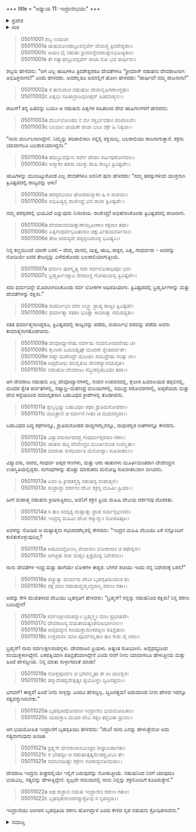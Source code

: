 +++
title = "ಅಧ್ಯಾಯ 11: ಇಂದ್ರಾಣೀಭಯಃ"
+++

<details><summary>ಪ್ರವೇಶ</summary>


।।   ಓಂ ಓಂ ನಮೋ ನಾರಾಯಣಾಯ।।   ಶ್ರೀ ವೇದವ್ಯಾಸಾಯ ನಮಃ ।।

ಶ್ರೀ ಕೃಷ್ಣದ್ವೈಪಾಯನ ವೇದವ್ಯಾಸ ವಿರಚಿತ  

**ಶ್ರೀ ಮಹಾಭಾರತ**

**ಉದ್ಯೋಗ ಪರ್ವ**

**ಸೇನೋದ್ಯೋಗ ಪರ್ವ**

**ಅಧ್ಯಾಯ 11**


</details>


<details><summary>ಸಾರ</summary>

ನಹುಷನನ್ನು ದೇವರಾಜನನ್ನಾಗಿ ಅಭಿಷೇಕಿಸಿದುದು ಮತ್ತು “ನಿನ್ನ ಕಣ್ಣಮುಂದೆ ಯಾರೇ ಬರಲಿ – ದೇವ, ದಾನವ, ಯಕ್ಷ, ಋಷಿ, ರಾಕ್ಷಸ, ಪಿತೃ, ಗಂಧರ್ವರು - ಅವರನ್ನು ನೋಡಿಯೇ ಅವರ ತೇಜಸ್ಸನ್ನು ಎಳೆದುಕೊಂಡು ಬಲಶಾಲಿಯಾಗುತ್ತೀಯೆ” ಎಂದು ನಹುಷನಿಗೆ ವರವನ್ನಿತ್ತುದು (1-7). ವರದಿಂದ ಮತ್ತನಾದ ನಹುಷನು ಇಂದ್ರಾಣಿ ಶಚಿಯನ್ನು ಬಯಸಿದುದು (8-15). ಶರಣು ಬಂದ ಶಚಿಗೆ ಅಭಯವನ್ನು ನೀಡಿ ಬೃಹಸ್ಪತಿಯು ನಹುಷನನ್ನು ಇನ್ನೂ ಕೆರಳಿಸಿದುದು (16-22).

</details>


> 05011001 ಶಲ್ಯ ಉವಾಚ।  
05011001a ಋಷಯೋಽಥಾಬ್ರುವನ್ಸರ್ವೇ ದೇವಾಶ್ಚ ತ್ರಿದಶೇಶ್ವರಾಃ।  
05011001c ಅಯಂ ವೈ ನಹುಷಃ ಶ್ರೀಮಾನ್ದೇವರಾಜ್ಯೇಽಭಿಷಿಚ್ಯತಾಂ।  
05011001e ತೇ ಗತ್ವಾಥಾಬ್ರುವನ್ಸರ್ವೇ ರಾಜಾ ನೋ ಭವ ಪಾರ್ಥಿವ।।

ಶಲ್ಯನು ಹೇಳಿದನು: “ಆಗ ಎಲ್ಲ ಋಷಿಗಳೂ ತ್ರಿದಶೇಶ್ವರರೂ ದೇವತೆಗಳೂ “ಶ್ರೀಮಾನ್ ನಹುಷನು ದೇವರಾಜನಾಗಿ ಅಭಿಷಿಕ್ತನಾಗಲಿ!” ಎಂದು ಹೇಳಿದರು. ಅವರೆಲ್ಲರೂ ಅವನಲ್ಲಿಗೆ ಹೋಗಿ ಹೇಳಿದರು: “ಪಾರ್ಥಿವ! ನಮ್ಮ ರಾಜನಾಗು!”

> 05011002a ಸ ತಾನುವಾಚ ನಹುಷೋ ದೇವಾನೃಷಿಗಣಾಂಸ್ತಥಾ।   
05011002c ಪಿತೃಭಿಃ ಸಹಿತಾನ್ರಾಜನ್ಪರೀಪ್ಸನ್ ಹಿತಮಾತ್ಮನಃ।।

ರಾಜನ್! ತನ್ನ ಹಿತವನ್ನು ಬಯಸಿ ಆ ನಹುಷನು ಪಿತೃಗಳ ಸಹಿತರಿಂದ ದೇವ ಋಷಿಗಣಗಳಿಗೆ ಹೇಳಿದನು:

> 05011003a ದುರ್ಬಲೋಽಹಂ ನ ಮೇ ಶಕ್ತಿರ್ಭವತಾಂ ಪರಿಪಾಲನೇ।  
05011003c ಬಲವಾಂ ಜಾಯತೇ ರಾಜಾ ಬಲಂ ಶಕ್ರೇ ಹಿ ನಿತ್ಯದಾ।।

“ನಾನು ದುರ್ಬಲನಾಗಿದ್ದೇನೆ. ನಿಮ್ಮನ್ನು ಪರಿಪಾಲಿಸಲು ನನ್ನಲ್ಲಿ ಶಕ್ತಿಯಿಲ್ಲ. ಬಲಶಾಲಿಯು ರಾಜನಾಗುತ್ತಾನೆ. ಶಕ್ರನು ಯಾವಾಗಲೂ ಬಲಶಾಲಿಯಾಗಿದ್ದನು.”

> 05011004a ತಮಬ್ರುವನ್ಪುನಃ ಸರ್ವೇ ದೇವಾಃ ಸರ್ಷಿಪುರೋಗಮಾಃ।  
05011004c ಅಸ್ಮಾಕಂ ತಪಸಾ ಯುಕ್ತಃ ಪಾಹಿ ರಾಜ್ಯಂ ತ್ರಿವಿಷ್ಟಪೇ।।

ಋಷಿಗಳನ್ನು ಮುಂದಿಟ್ಟುಕೊಂಡ ಎಲ್ಲ ದೇವತೆಗಳೂ ಅವನಿಗೆ ಪುನಃ ಹೇಳಿದರು: “ನಮ್ಮ ತಪಸ್ಸುಗಳಿಂದ ಯುಕ್ತನಾಗಿ ತ್ರಿವಿಷ್ಟಪದಲ್ಲಿ ರಾಜ್ಯವನ್ನು ಆಳು!

> 05011005a ಪರಸ್ಪರಭಯಂ ಘೋರಮಸ್ಮಾಕಂ ಹಿ ನ ಸಂಶಯಃ।  
05011005c ಅಭಿಷಿಚ್ಯಸ್ವ ರಾಜೇಂದ್ರ ಭವ ರಾಜಾ ತ್ರಿವಿಷ್ಟಪೇ।।

ನಮ್ಮ ಪರಸ್ಪರರಲ್ಲಿ ಭಯವಿದೆ ಎನ್ನುವುದು ನಿಃಸಂಶಯ. ರಾಜೇಂದ್ರ! ಅಭಿಷೇಕಿಸಿಕೊಂಡು ತ್ರಿವಿಷ್ಟಪದಲ್ಲಿ ರಾಜನಾಗು.

> 05011006a ದೇವದಾನವಯಕ್ಷಾಣಾಮೃಷೀಣಾಂ ರಕ್ಷಸಾಂ ತಥಾ।  
05011006c ಪಿತೃಗಂಧರ್ವಭೂತಾನಾಂ ಚಕ್ಷುರ್ವಿಷಯವರ್ತಿನಾಂ।  
05011006e ತೇಜ ಆದಾಸ್ಯಸೇ ಪಶ್ಯನ್ಬಲವಾಂಶ್ಚ ಭವಿಷ್ಯಸಿ।।

ನಿನ್ನ ಕಣ್ಣಮುಂದೆ ಯಾರೇ ಬರಲಿ – ದೇವ, ದಾನವ, ಯಕ್ಷ, ಋಷಿ, ರಾಕ್ಷಸ, ಪಿತೃ, ಗಂಧರ್ವರು - ಅವರನ್ನು ನೋಡಿಯೇ ಅವರ ತೇಜಸ್ಸನ್ನು ಎಳೆದುಕೊಂಡು ಬಲಶಾಲಿಯಾಗುತ್ತೀಯೆ.

> 05011007a ಧರ್ಮಂ ಪುರಸ್ಕೃತ್ಯ ಸದಾ ಸರ್ವಲೋಕಾಧಿಪೋ ಭವ।  
05011007c ಬ್ರಹ್ಮರ್ಷೀಂಶ್ಚಾಪಿ ದೇವಾಂಶ್ಚ ಗೋಪಾಯಸ್ವ ತ್ರಿವಿಷ್ಟಪೇ।।

ಸದಾ ಧರ್ಮವನ್ನೇ ಮೊದಲಾಗಿರಿಸಿಕೊಂಡು ಸರ್ವ ಲೋಕಗಳ ಅಧಿಪತಿಯಾಗು. ತ್ರಿವಿಷ್ಟಪದಲ್ಲಿ ಬ್ರಹ್ಮರ್ಷಿಗಳನ್ನು ಮತ್ತು ದೇವತೆಗಳನ್ನು ರಕ್ಷಿಸು.”

> 05011008a ಸುದುರ್ಲಭಂ ವರಂ ಲಬ್ಧ್ವಾ ಪ್ರಾಪ್ಯ ರಾಜ್ಯಂ ತ್ರಿವಿಷ್ಟಪೇ।  
05011008c ಧರ್ಮಾತ್ಮಾ ಸತತಂ ಭೂತ್ವಾ ಕಾಮಾತ್ಮಾ ಸಮಪದ್ಯತ।।

ಸತತ ಧರ್ಮಾತ್ಮನಾಗಿದ್ದರೂ, ತ್ರಿವಿಷ್ಟಪದಲ್ಲಿ ರಾಜ್ಯವನ್ನು ಪಡೆದು, ಸುದುರ್ಲಭ ವರವನ್ನು ಪಡೆದು ಅವನು ಕಾಮಾತ್ಮನಾಗತೊಡಗಿದನು.

> 05011009a ದೇವೋದ್ಯಾನೇಷು ಸರ್ವೇಷು ನಂದನೋಪವನೇಷು ಚ।  
05011009c ಕೈಲಾಸೇ ಹಿಮವತ್ಪೃಷ್ಠೇ ಮಂದರೇ ಶ್ವೇತಪರ್ವತೇ।  
05011009e ಸಹ್ಯೇ ಮಹೇಂದ್ರೇ ಮಲಯೇ ಸಮುದ್ರೇಷು ಸರಿತ್ಸು ಚ।।  
05011010a ಅಪ್ಸರೋಭಿಃ ಪರಿವೃತೋ ದೇವಕನ್ಯಾಸಮಾವೃತಃ।   
05011010c ನಹುಷೋ ದೇವರಾಜಃ ಸನ್ಕ್ರೀಡನ್ಬಹುವಿಧಂ ತದಾ।।

ಆಗ ದೇವರಾಜ ನಹುಷನು ಎಲ್ಲ ದೇವೋದ್ಯಾನಗಳಲ್ಲಿ, ನಂದನ ಉಪವನದಲ್ಲಿ, ಕೈಲಾಸ ಹಿಮಾಲಯದ ತಪ್ಪಲಿನಲ್ಲಿ, ಮಂದರ ಶ್ವೇತ ಪರ್ವತಗಳಲ್ಲಿ, ಸಹ್ಯಾದ್ರಿ-ಮಹೇಂದ್ರ ಮಲಯಗಳಲ್ಲಿ, ಸಮುದ್ರ ಸರೋವರಗಳಲ್ಲಿ, ಅಪ್ಸರೆಯರು ಮತ್ತು ದೇವ ಕನ್ಯೆಯರಿಂದ ಸಮಾವೃತನಾಗಿ ಬಹುವಿಧದ ಕ್ರೀಡೆಗಳಲ್ಲಿ ತೊಡಗಿದನು.

> 05011011a ಶೃಣ್ವನ್ದಿವ್ಯಾ ಬಹುವಿಧಾಃ ಕಥಾಃ ಶ್ರುತಿಮನೋಹರಾಃ।  
05011011c ವಾದಿತ್ರಾಣಿ ಚ ಸರ್ವಾಣಿ ಗೀತಂ ಚ ಮಧುರಸ್ವರಂ।।

ಬಹುವಿಧದ ದಿವ್ಯ ಕಥೆಗಳನ್ನೂ, ಶ್ರುತಿಮನೋಹರ ವಾದ್ಯಗಳೆಲ್ಲವನ್ನೂ, ಮಧುರಸ್ವರ ಗೀತೆಗಳನ್ನೂ ಕೇಳಿದನು.

> 05011012a ವಿಶ್ವಾವಸುರ್ನಾರದಶ್ಚ ಗಂಧರ್ವಾಪ್ಸರಸಾಂ ಗಣಾಃ।  
05011012c ಋತವಃ ಷಟ್ಚ ದೇವೇಂದ್ರಂ ಮೂರ್ತಿಮಂತ ಉಪಸ್ಥಿತಾಃ।  
05011012e ಮಾರುತಃ ಸುರಭಿರ್ವಾತಿ ಮನೋಜ್ಞಾಃ ಸುಖಶೀತಲಃ।।

ವಿಶ್ವಾವಸು, ನಾರದ, ಗಂಧರ್ವ ಅಪ್ಸರ ಗಣಗಳು, ಮತ್ತು ಆರು ಋತುಗಳು ಮೂರ್ತಿಮಂತರಾಗಿ ದೇವೇಂದ್ರನ ಉಪಸ್ಥಿತಿಯಲ್ಲಿದ್ದರು. ಸುಗಂಧಗಳನ್ನು ಹೊತ್ತು ಮಾರುತನು ಮನೋಜ್ಞ ಸುಖಶೀತಲವಾಗಿ ಬೀಸಿದನು.

> 05011013a ಏವಂ ಹಿ ಕ್ರೀಡತಸ್ತಸ್ಯ ನಹುಷಸ್ಯ ಮಹಾತ್ಮನಃ।  
05011013c ಸಂಪ್ರಾಪ್ತಾ ದರ್ಶನಂ ದೇವೀ ಶಕ್ರಸ್ಯ ಮಹಿಷೀ ಪ್ರಿಯಾ।।

ಹೀಗೆ ಮಹಾತ್ಮ ನಹುಷನು ಕ್ರೀಡಿಸುತ್ತಿರಲು, ಅವನಿಗೆ ಶಕ್ರನ ಪ್ರಿಯ ಮಹಿಷಿ ದೇವಿಯ ದರ್ಶನವು ದೊರಕಿತು.

> 05011014a ಸ ತಾಂ ಸಂದೃಶ್ಯ ದುಷ್ಟಾತ್ಮಾ ಪ್ರಾಹ ಸರ್ವಾನ್ಸಭಾಸದಃ।  
05011014c ಇಂದ್ರಸ್ಯ ಮಹಿಷೀ ದೇವೀ ಕಸ್ಮಾನ್ಮಾಂ ನೋಪತಿಷ್ಠತಿ।।

ಅವಳನ್ನು ನೋಡಿದ ಆ ದುಷ್ಟಾತ್ಮನು ಸಭಾಸದರೆಲ್ಲರಲ್ಲಿ ಕೇಳಿದನು: “ಇಂದ್ರನ ಮಹಿಷಿ ದೇವಿಯು ಏಕೆ ನನ್ನೊಂದಿಗೆ ಕುಳಿತುಕೊಳ್ಳುವುದಿಲ್ಲ?

> 05011015a ಅಹಮಿಂದ್ರೋಽಸ್ಮಿ ದೇವಾನಾಂ ಲೋಕಾನಾಂ ಚ ತಥೇಶ್ವರಃ।  
05011015c ಆಗಚ್ಚತು ಶಚೀ ಮಹ್ಯಂ ಕ್ಷಿಪ್ರಮದ್ಯ ನಿವೇಶನಂ।।

ನಾನು ದೇವತೆಗಳ ಇಂದ್ರ ಮತ್ತು ಹಾಗೆಯೇ ಲೋಕಗಳ ಈಶ್ವರ. ಬೇಗನೆ ಶಚಿಯು ಇಂದು ನನ್ನ ನಿವೇಶನಕ್ಕೆ ಬರಲಿ!”

> 05011016a ತಚ್ಚ್ರುತ್ವಾ ದುರ್ಮನಾ ದೇವೀ ಬೃಹಸ್ಪತಿಮುವಾಚ ಹ।  
05011016c ರಕ್ಷ ಮಾಂ ನಹುಷಾದ್ಬ್ರಹ್ಮಂಸ್ತವಾಸ್ಮಿ ಶರಣಂ ಗತಾ।।

ಅದನ್ನು ಕೇಳಿ ದುಃಖಿತಳಾದ ದೇವಿಯು ಬೃಹಸ್ಪತಿಗೆ ಹೇಳಿದಳು: “ಬ್ರಹ್ಮನ್! ನನ್ನನ್ನು ನಹುಷನಿಂದ ರಕ್ಷಿಸು! ನಿನ್ನ ಶರಣು ಬಂದಿದ್ದೇನೆ!

> 05011017a ಸರ್ವಲಕ್ಷಣಸಂಪನ್ನಾಂ ಬ್ರಹ್ಮಸ್ತ್ವಂ ಮಾಂ ಪ್ರಭಾಷಸೇ।   
05011017c ದೇವರಾಜಸ್ಯ ದಯಿತಾಮತ್ಯಂತಸುಖಭಾಗಿನೀಂ।।  
05011018a ಅವೈಧವ್ಯೇನ ಸಂಯುಕ್ತಾಮೇಕಪತ್ನೀಂ ಪತಿವ್ರತಾಂ।  
05011018c ಉಕ್ತವಾನಸಿ ಮಾಂ ಪೂರ್ವಮೃತಾಂ ತಾಂ ಕುರು ವೈ ಗಿರಂ।।

ಬ್ರಹ್ಮನ್! ನಾನು ಸರ್ವಲಕ್ಷಣಸಂಪನ್ನಳು. ದೇವರಾಜನ ಪ್ರಿಯಳು. ಅತ್ಯಂತ ಸುಖಭಾಗಿನಿ. ಅವೈಧವ್ಯದಿಂದ ಸಂಯುಕ್ತಳಾಗಿದ್ದೇನೆ. ಏಕಪತ್ನಿಯಾಗಿ ಪತಿವ್ರತೆಯಾಗಿದ್ದೇನೆ ಎಂದು ನನಗೆ ನೀನು ಯಾವಾಗಲೂ ಹೇಳುತ್ತೀಯೆ ಮತ್ತು ಹಿಂದೆ ಹೇಳಿದ್ದೀಯೆ. ನಿನ್ನ ಮಾತು ಸುಳ್ಳಾಗದಂತೆ ಮಾಡು!

> 05011019a ನೋಕ್ತಪೂರ್ವಂ ಚ ಭಗವನ್ಮೃಷಾ ತೇ ಕಿಂ ಚಿದೀಶ್ವರ।  
05011019c ತಸ್ಮಾದೇತದ್ಭವೇತ್ಸತ್ಯಂ ತ್ವಯೋಕ್ತಂ ದ್ವಿಜಸತ್ತಮ।।

ಭಗವನ್! ಈಶ್ವರ! ಹಿಂದೆ ನೀನು ಸುಳ್ಳನ್ನು ಎಂದೂ ಹೇಳಿದ್ದಿಲ್ಲ. ದ್ವಿಜಸತ್ತಮ! ಆದುದರಿಂದ ನೀನು ಹೇಳಿದ ಇದನ್ನೂ ಸತ್ಯವನ್ನಾಗಿಸಬೇಕು.”

> 05011020a ಬೃಹಸ್ಪತಿರಥೋವಾಚ ಇಂದ್ರಾಣೀಂ ಭಯಮೋಹಿತಾಂ।  
05011020c ಯದುಕ್ತಾಸಿ ಮಯಾ ದೇವಿ ಸತ್ಯಂ ತದ್ಭವಿತಾ ಧ್ರುವಂ।।

ಆಗ ಭಯಮೋಹಿತ ಇಂದ್ರಾಣಿಗೆ ಬೃಹಸ್ಪತಿಯು ಹೇಳಿದನು: “ದೇವಿ! ನಾನು ಏನನ್ನು ಹೇಳುತ್ತೇನೋ ಅದು ಸತ್ಯವಾಗುವುದು ಖಂಡಿತ.

> 05011021a ದ್ರಕ್ಷ್ಯಸೇ ದೇವರಾಜಾನಮಿಂದ್ರಂ ಶೀಘ್ರಮಿಹಾಗತಂ।  
05011021c ನ ಭೇತವ್ಯಂ ಚ ನಹುಷಾತ್ಸತ್ಯಮೇತದ್ಬ್ರವೀಮಿ ತೇ।  
05011021e ಸಮಾನಯಿಷ್ಯೇ ಶಕ್ರೇಣ ನಚಿರಾದ್ಭವತೀಮಹಂ।।

ದೇವರಾಜ ಇಂದ್ರನು ಶೀಘ್ರದಲ್ಲಿಯೇ ಇಲ್ಲಿಗೆ ಬರುವುದನ್ನು ನೋಡುತ್ತೀಯೆ. ನಹುಷನಿಂದ ನಿನಗೆ ಯಾವುದೂ ಭಯವಿಲ್ಲ. ಸತ್ಯವನ್ನು ಹೇಳುತ್ತಿದ್ದೇನೆ. ಸ್ವಲ್ಪವೇ ಸಮಯದಲ್ಲಿ ನಾನು ನಿನ್ನನ್ನು ಶಕ್ರನೊಂದಿಗೆ ಕೂಡಿಸುತ್ತೇನೆ.”

> 05011022a ಅಥ ಶುಶ್ರಾವ ನಹುಷ ಇಂದ್ರಾಣೀಂ ಶರಣಂ ಗತಾಂ।  
05011022c ಬೃಹಸ್ಪತೇರಂಗಿರಸಶ್ಚುಕ್ರೋಧ ಸ ನೃಪಸ್ತದಾ।।

ಇಂದ್ರಾಣಿಯು ಆಂಗಿರಸ ಬೃಹಸ್ಪತಿಯ ಶರಣು ಹೋಗಿದ್ದಾಳೆ ಎಂದು ಕೇಳಿದ ನೃಪ ನಹುಷನು ಕ್ರೋಧಿತನಾದನು.”

<details><summary>ಸಮಾಪ್ತಿ</summary>


ಇತಿ ಶ್ರೀ ಮಹಾಭಾರತೇ ಉದ್ಯೋಗ ಪರ್ವಣಿ ಸೇನೋದ್ಯೋಗ ಪರ್ವಣಿ ಇಂದ್ರಾಣೀಭಯೇ ಏಕಾದಶೋಽಧ್ಯಾಯಃ।  
ಇದು ಶ್ರೀ ಮಹಾಭಾರತದಲ್ಲಿ ಉದ್ಯೋಗ ಪರ್ವದಲ್ಲಿ ಸೇನೋದ್ಯೋಗ ಪರ್ವದಲ್ಲಿ ಇಂದ್ರಾಣೀಭಯದಲ್ಲಿ ಹನ್ನೊಂದನೆಯ ಅಧ್ಯಾಯವು।



</details>
